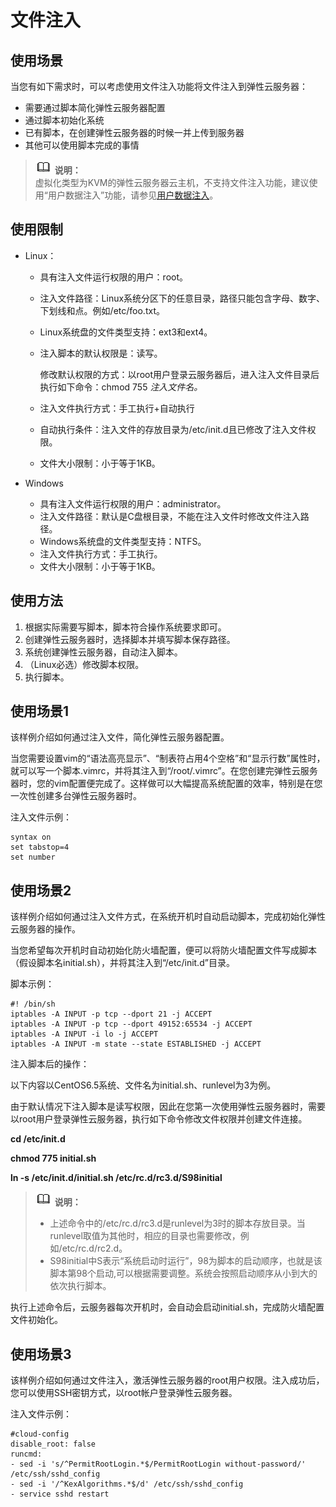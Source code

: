 # 文件注入<a name="ZH-CN_TOPIC_0013898301"></a>

## 使用场景<a name="section59120639141539"></a>

当您有如下需求时，可以考虑使用文件注入功能将文件注入到弹性云服务器：

-   需要通过脚本简化弹性云服务器配置
-   通过脚本初始化系统
-   已有脚本，在创建弹性云服务器的时候一并上传到服务器
-   其他可以使用脚本完成的事情

>![](public_sys-resources/icon-note.gif) **说明：**   
>虚拟化类型为KVM的弹性云服务器云主机，不支持文件注入功能，建议使用“用户数据注入”功能，请参见[用户数据注入](用户数据注入.md)。  

## 使用限制<a name="section31714110141539"></a>

-   Linux：
    -   具有注入文件运行权限的用户：root。
    -   注入文件路径：Linux系统分区下的任意目录，路径只能包含字母、数字、下划线和点。例如/etc/foo.txt。
    -   Linux系统盘的文件类型支持：ext3和ext4。
    -   注入脚本的默认权限是：读写。

        修改默认权限的方式：以root用户登录云服务器后，进入注入文件目录后执行如下命令：chmod 755 _注入文件名。_

    -   注入文件执行方式：手工执行+自动执行
    -   自动执行条件：注入文件的存放目录为/etc/init.d且已修改了注入文件权限。
    -   文件大小限制：小于等于1KB。

-   Windows
    -   具有注入文件运行权限的用户：administrator。
    -   注入文件路径：默认是C盘根目录，不能在注入文件时修改文件注入路径。
    -   Windows系统盘的文件类型支持：NTFS。
    -   注入文件执行方式：手工执行。
    -   文件大小限制：小于等于1KB。


## 使用方法<a name="section60709488141539"></a>

1.  根据实际需要写脚本，脚本符合操作系统要求即可。
2.  创建弹性云服务器时，选择脚本并填写脚本保存路径。
3.  系统创建弹性云服务器，自动注入脚本。
4.  （Linux必选）修改脚本权限。
5.  执行脚本。

## 使用场景1<a name="section24296060141539"></a>

该样例介绍如何通过注入文件，简化弹性云服务器配置。

当您需要设置vim的“语法高亮显示”、“制表符占用4个空格”和“显示行数”属性时，就可以写一个脚本.vimrc，并将其注入到“/root/.vimrc”。在您创建完弹性云服务器时，您的vim配置便完成了。这样做可以大幅提高系统配置的效率，特别是在您一次性创建多台弹性云服务器时。

注入文件示例：

```
syntax on
set tabstop=4
set number
```

## 使用场景2<a name="section42838600141539"></a>

该样例介绍如何通过注入文件方式，在系统开机时自动启动脚本，完成初始化弹性云服务器的操作。

当您希望每次开机时自动初始化防火墙配置，便可以将防火墙配置文件写成脚本（假设脚本名initial.sh），并将其注入到“/etc/init.d”目录。

脚本示例：

```
#! /bin/sh
iptables -A INPUT -p tcp --dport 21 -j ACCEPT 
iptables -A INPUT -p tcp --dport 49152:65534 -j ACCEPT
iptables -A INPUT -i lo -j ACCEPT
iptables -A INPUT -m state --state ESTABLISHED -j ACCEPT
```

注入脚本后的操作：

以下内容以CentOS6.5系统、文件名为initial.sh、runlevel为3为例。

由于默认情况下注入脚本是读写权限，因此在您第一次使用弹性云服务器时，需要以root用户登录弹性云服务器，执行如下命令修改文件权限并创建文件连接。

**cd /etc/init.d**

**chmod 775 initial.sh**

**ln -s /etc/init.d/initial.sh /etc/rc.d/rc3.d/S98initial**

>![](public_sys-resources/icon-note.gif) **说明：**   
>-   上述命令中的/etc/rc.d/rc3.d是runlevel为3时的脚本存放目录。当runlevel取值为其他时，相应的目录也需要修改，例如/etc/rc.d/rc2.d。  
>-   S98initial中S表示“系统启动时运行”，98为脚本的启动顺序，也就是该脚本第98个启动,可以根据需要调整。系统会按照启动顺序从小到大的依次执行脚本。  

执行上述命令后，云服务器每次开机时，会自动会启动initial.sh，完成防火墙配置文件初始化。

## 使用场景3<a name="section22603169194910"></a>

该样例介绍如何通过文件注入，激活弹性云服务器的root用户权限。注入成功后，您可以使用SSH密钥方式，以root帐户登录弹性云服务器。

注入文件示例：

```
#cloud-config
disable_root: false
runcmd:
- sed -i 's/^PermitRootLogin.*$/PermitRootLogin without-password/' /etc/ssh/sshd_config
- sed -i '/^KexAlgorithms.*$/d' /etc/ssh/sshd_config
- service sshd restart
```


